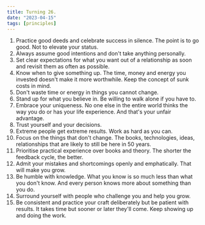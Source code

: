 ```yaml
---
title: Turning 26.
date: "2023-04-15"
tags: [principles]
---
```


1. Practice good deeds and celebrate success in silence. The point is to go good. Not to elevate your status.
2. Always assume good intentions and don't take anything personally.
3. Set clear expectations for what you want out of a relationship as soon and revisit them as often as possible.
4. Know when to give something up. The time, money and energy you invested doesn't make it more worthwhile. Keep the concept of sunk costs in mind.
5. Don't waste time or energy in things you cannot change.
6. Stand up for what you believe in. Be willing to walk alone if you have to.
7. Embrace your uniqueness. No one else in the entire world thinks the way you do or has your life experience. And that's your unfair advantage.
8. Trust yourself and your decisions.
9. Extreme people get extreme results. Work as hard as you can.
10. Focus on the things that don't change. The books, technologies, ideas, relationships that are likely to still be here in 50 years.
11. Prioritise practical experience over books and theory. The shorter the feedback cycle, the better.
12. Admit your mistakes and shortcomings openly and emphatically. That will make you grow.
13. Be humble with knowledge. What you know is so much less than what you don't know. And every person knows more about something than you do.
14. Surround yourself with people who challenge you and help you grow.
15. Be consistent and practice your craft deliberately but be patient with results. It takes time but sooner or later they'll come. Keep showing up and doing the work.
